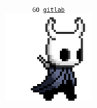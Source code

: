 <p align="center">
  <br>
  <samp>
  GO <a href="https://gitlab.com/holychicken99">gitlab</a> <br>

</samp>

  <img src="https://raw.githubusercontent.com/TanZng/TanZng/master/assets/hollor_knight3.gif" width="200"/>

</p>

